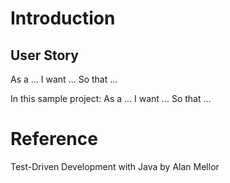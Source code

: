 # Introduction


## User Story
As a ...
I want ...
So that ...

In this sample project:
As a ...
I want ...
So that ...

# Reference
Test-Driven Development with Java by Alan Mellor